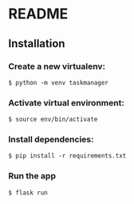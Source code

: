 # README

## Installation

### Create a new virtualenv:
```$ python -m venv taskmanager```

### Activate virtual environment:
```$ source env/bin/activate```

### Install dependencies:
```$ pip install -r requirements.txt```

### Run the app
```$ flask run```